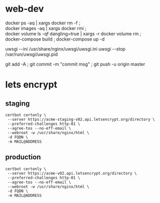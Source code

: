 # web-dev

docker ps -aq | xargs docker rm -f ; \
docker images -aq | xargs docker rmi ;\
docker volume ls -qf dangling=true | xargs -r docker volume rm ; \
docker-compose build ; docker-compose up -d


uwsgi --ini /usr/share/nginx/uwsgi/uwsgi.ini
uwsgi --stop /var/run/uwsgi/uwsgi.pid

git add -A ; git commit -m "commit msg" ;  git push -u origin master


# lets encrypt

## staging

```
certbot certonly \
 --server https://acme-staging-v02.api.letsencrypt.org/directory \
 --preferred-challenges http-01 \
 --agree-tos --no-eff-email \
 --webroot -w /usr/share/nginx/html \
 -d FQDN \
 -m MAIL@ADDRESS
```

## production

```
certbot certonly \
 --server https://acme-v02.api.letsencrypt.org/directory \
 --preferred-challenges http-01 \
 --agree-tos --no-eff-email \
 --webroot -w /usr/share/nginx/html \
 -d FQDN \
 -m MAIL@ADDRESS
```

